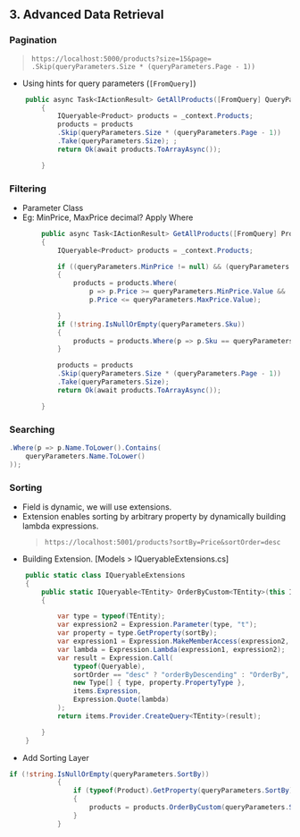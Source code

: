 ## 3. Advanced Data Retrieval

### Pagination

> `https://localhost:5000/products?size=15&page=`  
> `.Skip(queryParameters.Size * (queryParameters.Page - 1))`

- Using hints for query parameters (`[FromQuery]`)

```cs
    public async Task<IActionResult> GetAllProducts([FromQuery] QueryParameters queryParameters)
        {
            IQueryable<Product> products = _context.Products;
            products = products
            .Skip(queryParameters.Size * (queryParameters.Page - 1))
            .Take(queryParameters.Size); ;
            return Ok(await products.ToArrayAsync());

        }
```

### Filtering

- Parameter Class
- Eg: MinPrice, MaxPrice
  decimal?
  Apply Where

```cs
        public async Task<IActionResult> GetAllProducts([FromQuery] ProductQueryParameters queryParameters)
        {
            IQueryable<Product> products = _context.Products;

            if ((queryParameters.MinPrice != null) && (queryParameters.MaxPrice != null))
            {
                products = products.Where(
                    p => p.Price >= queryParameters.MinPrice.Value &&
                    p.Price <= queryParameters.MaxPrice.Value);

            }
            if (!string.IsNullOrEmpty(queryParameters.Sku))
            {
                products = products.Where(p => p.Sku == queryParameters.Sku);
            }

            products = products
            .Skip(queryParameters.Size * (queryParameters.Page - 1))
            .Take(queryParameters.Size);
            return Ok(await products.ToArrayAsync());

        }
```

### Searching

```cs
.Where(p => p.Name.ToLower().Contains(
    queryParameters.Name.ToLower()
));
```

### Sorting

- Field is dynamic, we will use extensions.
- Extension enables sorting by arbitrary property by dynamically building lambda expressions.
  > `https://localhost:5001/products?sortBy=Price&sortOrder=desc`
- Building Extension. [Models > IQueryableExtensions.cs]

```cs
    public static class IQueryableExtensions
    {
        public static IQueryable<TEntity> OrderByCustom<TEntity>(this IQueryable<TEntity> items, string sortBy, string sortOrder)
        {

            var type = typeof(TEntity);
            var expression2 = Expression.Parameter(type, "t");
            var property = type.GetProperty(sortBy);
            var expression1 = Expression.MakeMemberAccess(expression2, property);
            var lambda = Expression.Lambda(expression1, expression2);
            var result = Expression.Call(
                typeof(Queryable),
                sortOrder == "desc" ? "orderByDescending" : "OrderBy",
                new Type[] { type, property.PropertyType },
                items.Expression,
                Expression.Quote(lambda)
            );
            return items.Provider.CreateQuery<TEntity>(result);

        }
    }
```

- Add Sorting Layer

```cs
if (!string.IsNullOrEmpty(queryParameters.SortBy))
            {
                if (typeof(Product).GetProperty(queryParameters.SortBy) != null)
                {
                    products = products.OrderByCustom(queryParameters.SortBy, queryParameters.SortOrder);
                }
            }
```
